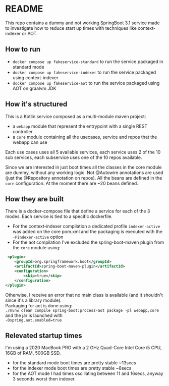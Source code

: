 # README

This repo contains a dummy and not working SpringBoot 3.1 service made to investigate how to reduce start up times
with techniques like context-indexer or AOT. 

## How to run
- `docker compose up fakeservice-standard` to run the service packaged in standard mode
- `docker compose up fakeservice-indexer` to run the service packaged using context-indexer
- `docker compose up fakeservice-aot` to run the service packaged using AOT on graalvm JDK

## How it's structured
This is a Kotlin service composed as a multi-module maven project:
- a `webapp` module that represent the entrypoint with a single REST controller
- a `core` module containing all the usecases, service and repos that the webapp can use

Each use cases uses all 5 available services, each service uses 2 of the 10 sub services, each subservice uses one of the 10 repos available.

Since we are interested in just boot times all the classes in the core module are dummy, without any working logic.
Not @Autowire annotations are used (just the @Repository annotation on repos). All the beans are defined in the `core` configuration. 
At the moment there are ~20 beans defined.

## How they are built
There is a docker-compose file that define a service for each of the 3 modes. Each service is tied to a specific dockerfile. 
- For the context-indexer compilation a dedicated profile `indexer-active` was added on the core pom.xml and the packaging is executed with the `-Pindexer-active` option
- For the aot compilation I've excluded the spring-boot-maven plugin from the `core` module using:
```xml
 <plugin>
    <groupId>org.springframework.boot</groupId>
    <artifactId>spring-boot-maven-plugin</artifactId>
    <configuration>
        <skip>true</skip>
    </configuration>
</plugin>
```
Otherwise, I receive an error that no main class is available (and it shouldn't since it's a library module).  
Packaging for aot is done using:  
`./mvnw clean compile spring-boot:process-aot package -pl webapp,core`  
and the jar is launched with  
`-Dspring.aot.enabled=true`

## Relevated startup times 
I'm using a 2020 MacBook PRO with a 2 GHz Quad-Core Intel Core i5 CPU, 16GB of RAM, 500GB SSD.

- for the standard mode boot times are pretty stable ~13secs
- for the indexer mode boot times are pretty stable ~8secs
- for the AOT mode I had times oscillating between 11 and 16secs, anyway 3 seconds worst then indexer. 






